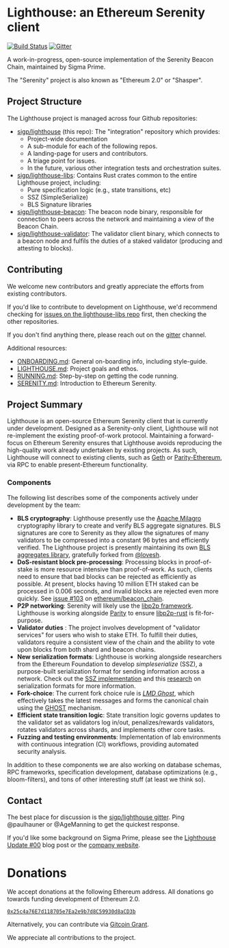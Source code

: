 # Lighthouse: an Ethereum Serenity client

[![Build Status](https://travis-ci.org/sigp/lighthouse.svg?branch=master)](https://travis-ci.org/sigp/lighthouse) [![Gitter](https://badges.gitter.im/Join%20Chat.svg)](https://gitter.im/sigp/lighthouse?utm_source=badge&utm_medium=badge&utm_campaign=pr-badge)

A work-in-progress, open-source implementation of the Serenity Beacon
Chain, maintained by Sigma Prime.

The "Serenity" project is also known as "Ethereum 2.0" or "Shasper".

## Project Structure

The Lighthouse project is managed across four Github repositories:

- [sigp/lighthouse](https://github.com/sigp/lighthouse) (this repo): The
	"integration" repository which provides:
	- Project-wide documentation
	- A sub-module for each of the following repos.
	- A landing-page for users and contributors.
	- A triage point for issues.
	- In the future, various other integration tests and orchestration suites.
- [sigp/lighthouse-libs](https://github.com/sigp/lighthouse-libs): Contains
	Rust crates common to the entire Lighthouse project, including:
	- Pure specification logic (e.g., state transitions, etc)
	- SSZ (SimpleSerialize)
	- BLS Signature libraries
- [sigp/lighthouse-beacon](https://github.com/sigp/lighthouse-beacon): The
	beacon node binary, responsible for connection to peers across the
	network and maintaining a view of the Beacon Chain.
- [sigp/lighthouse-validator](https://github.com/sigp/lighthouse-validator):
	The validator client binary, which connects to a beacon node and fulfils
	the duties of a staked validator (producing and attesting to blocks).

## Contributing

We welcome new contributors and greatly appreciate the efforts from existing
contributors.

If you'd like to contribute to development on Lighthouse, we'd recommend
checking for [issues on the lighthouse-libs
repo](https://github.com/sigp/lighthouse-libs/issues) first, then checking the
other repositories.

If you don't find anything there, please reach out on the
[gitter](https://gitter.im/sigp/lighthouse) channel.

Additional resources:

- [ONBOARDING.md](docs/ONBOARDING.md): General on-boarding info,
	including style-guide.
- [LIGHTHOUSE.md](docs/LIGHTHOUSE.md): Project goals and ethos.
- [RUNNING.md](docs/RUNNING.md): Step-by-step on getting the code running.
- [SERENITY.md](docs/SERENITY.md): Introduction to Ethereum Serenity.

## Project Summary

Lighthouse is an open-source Ethereum Serenity client that is currently under
development. Designed as a Serenity-only client, Lighthouse will not
re-implement the existing proof-of-work protocol. Maintaining a forward-focus
on Ethereum Serenity ensures that Lighthouse avoids reproducing the high-quality
work already undertaken by existing projects. As such, Lighthouse will connect
to existing clients, such as
[Geth](https://github.com/ethereum/go-ethereum) or
[Parity-Ethereum](https://github.com/paritytech/parity-ethereum), via RPC to enable
present-Ethereum functionality.


### Components

The following list describes some of the components actively under development
by the team:

- **BLS cryptography**: Lighthouse presently use the [Apache
  Milagro](https://milagro.apache.org/) cryptography library to create and
  verify BLS aggregate signatures. BLS signatures are core to Serenity as they
  allow the signatures of many validators to be compressed into a constant 96
  bytes and efficiently verified. The Lighthouse project is presently
  maintaining its own [BLS aggregates
  library](https://github.com/sigp/signature-schemes), gratefully forked from
  [@lovesh](https://github.com/lovesh).
- **DoS-resistant block pre-processing**: Processing blocks in proof-of-stake
  is more resource intensive than proof-of-work. As such, clients need to
  ensure that bad blocks can be rejected as efficiently as possible. At
  present, blocks having 10 million ETH staked can be processed in 0.006
  seconds, and invalid blocks are rejected even more quickly. See
  [issue #103](https://github.com/ethereum/beacon_chain/issues/103) on
  [ethereum/beacon_chain](https://github.com/ethereum/beacon_chain).
- **P2P networking**: Serenity will likely use the [libp2p
  framework](https://libp2p.io/). Lighthouse is working alongside
[Parity](https://www.parity.io/) to ensure
[libp2p-rust](https://github.com/libp2p/rust-libp2p) is fit-for-purpose.
- **Validator duties** : The project involves development of "validator
  services" for users who wish to stake ETH. To fulfill their duties,
  validators require a consistent view of the chain and the ability to vote
  upon blocks from both shard and beacon chains.
- **New serialization formats**: Lighthouse is working alongside researchers
  from the Ethereum Foundation to develop *simpleserialize* (SSZ), a
  purpose-built serialization format for sending information across a network.
  Check out the [SSZ
implementation](https://github.com/sigp/lighthouse-libs/tree/master/ssz)
and this
[research](https://github.com/sigp/serialization_sandbox/blob/report/report/serialization_report.md)
on serialization formats for more information.
- **Fork-choice**: The current fork choice rule is
[*LMD Ghost*](https://vitalik.ca/general/2018/12/05/cbc_casper.html#lmd-ghost),
which effectively takes the latest messages and forms the canonical chain using
the [GHOST](https://eprint.iacr.org/2013/881.pdf) mechanism.
- **Efficient state transition logic**: State transition logic governs
  updates to the validator set as validators log in/out, penalizes/rewards
validators, rotates validators across shards, and implements other core tasks.
- **Fuzzing and testing environments**: Implementation of lab environments with
  continuous integration (CI) workflows, providing automated security analysis.

In addition to these components we are also working on database schemas, RPC
frameworks, specification development, database optimizations (e.g.,
bloom-filters), and tons of other interesting stuff (at least we think so).


## Contact

The best place for discussion is the [sigp/lighthouse gitter](https://gitter.im/sigp/lighthouse).
Ping @paulhauner or @AgeManning to get the quickest response.

If you'd like some background on Sigma Prime, please see the [Lighthouse Update
\#00](https://lighthouse.sigmaprime.io/update-00.html) blog post or the
[company website](https://sigmaprime.io).

# Donations

We accept donations at the following Ethereum address. All donations go towards
funding development of Ethereum 2.0.

[`0x25c4a76E7d118705e7Ea2e9b7d8C59930d8aCD3b`](https://etherscan.io/address/0x25c4a76e7d118705e7ea2e9b7d8c59930d8acd3b)

Alternatively, you can contribute via [Gitcoin Grant](https://gitcoin.co/grants/25/lighthouse-ethereum-20-client).

We appreciate all contributions to the project.
